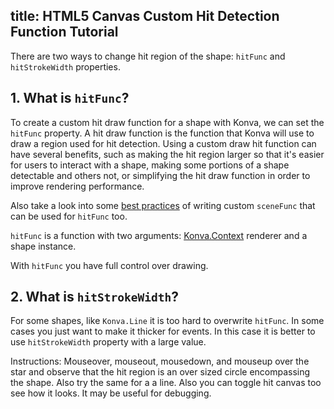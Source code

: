 title: HTML5 Canvas Custom Hit Detection Function Tutorial
---

There are two ways to change hit region of the shape: `hitFunc` and `hitStrokeWidth` properties.

## 1. What is `hitFunc`?

To create a custom hit draw function for a shape with Konva, we can set
the `hitFunc` property.  A hit draw function is the function that Konva
will use to draw a region used for hit detection.  Using a custom draw hit
function can have several benefits, such as making the hit region larger
so that it's easier for users to interact with a shape, making some portions
of a shape detectable and others not, or simplifying the hit draw function
in order to improve rendering performance.

Also take a look into some [best practices](/docs/shapes/Custom.html) of writing custom `sceneFunc` that can be used for `hitFunc` too.

`hitFunc` is a function with two arguments: [Konva.Context](/api/Konva.Context.html) renderer and a shape instance.

With `hitFunc` you have full control over drawing.

## 2. What is `hitStrokeWidth`?

For some shapes, like `Konva.Line` it is too hard to overwrite `hitFunc`. In some cases you just want to make it thicker for events. In this case it is better to use `hitStrokeWidth` property with a large value.


Instructions: Mouseover, mouseout, mousedown, and mouseup over the star and
observe that the hit region is an over sized circle encompassing the shape. Also try the same for a a line.
Also you can toggle hit canvas too see how it looks. It may be useful for debugging.



<!-- {% iframe /downloads/code/events/Custom_Hit_Region.html %} -->

<!-- {% include_code Konva Custom_Hit_Region Demo events/Custom_Hit_Region.html %} -->
